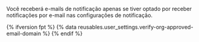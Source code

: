 Você receberá e-mails de notificação apenas se tiver optado por receber notificações por e-mail nas configurações de notificação.

{% ifversion fpt %}
{% data reusables.user_settings.verify-org-approved-email-domain %}
{% endif %}
